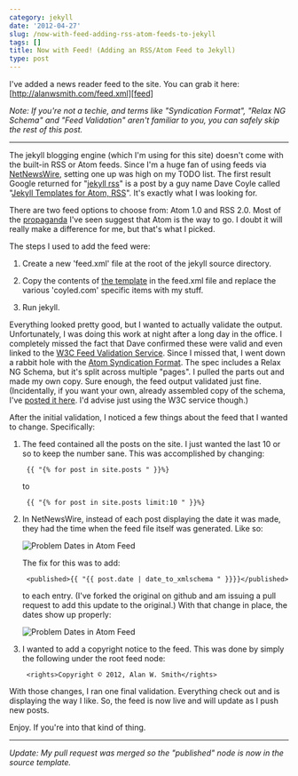 ```yaml
---
category: jekyll
date: '2012-04-27'
slug: /now-with-feed-adding-rss-atom-feeds-to-jekyll
tags: []
title: Now with Feed! (Adding an RSS/Atom Feed to Jekyll)
type: post
---
```



I've added a news reader feed to the site. You can grab it here: [http://alanwsmith.com/feed.xml][feed]

*Note: If you're not a techie, and terms like "Syndication Format", "Relax NG Schema" and "Feed Validation" aren't familiar to you, you can safely skip the rest of this post.*

---


The jekyll blogging engine (which I'm using for this site) doesn't come with the built-in RSS or Atom feeds. Since I'm a huge fan of using feeds via [NetNewsWire][nnw], setting one up was high on my TODO list. The first result Google returned for "[jekyll rss][jrss]" is a post by a guy name Dave Coyle called "[Jekyll Templates for Atom, RSS][jta]". It's exactly what I was looking for.

There are two feed options to choose from: Atom 1.0 and RSS 2.0. Most of the [propaganda][prop] I've seen suggest that Atom is the way to go. I doubt it will really make a difference for me, but that's what I picked. 

The steps I used to add the feed were:

1. Create a new 'feed.xml' file at the root of the jekyll source directory. 

2. Copy the contents of [the template](https://github.com/coyled/coyled.com/blob/master/atom.xml) in the feed.xml file and replace the various 'coyled.com' specific items with my stuff.

3. Run jekyll. 

Everything looked pretty good, but I wanted to actually validate the output. Unfortunately, I was doing this work at night after a long day in the office. I completely missed the fact that Dave confirmed these were valid and even linked to the [W3C Feed Validation Service][w3cv]. Since I missed that, I went down a rabbit hole with the [Atom Syndication Format][atomspec]. The spec includes a Relax NG Schema, but it's split across multiple "pages". I pulled the parts out and made my own copy. Sure enough, the feed output validated just fine. (Incidentally, if you want your own, already assembled copy of the schema, I've [posted it here][localspec]. I'd advise just using the W3C service though.)

After the initial validation, I noticed a few things about the feed that I wanted to change. Specifically:

1. The feed contained all the posts on the site. I just wanted the last 10 or so to keep the number sane. This was accomplished by changing:

		{{ "{% for post in site.posts " }}%}

	to

		{{ "{% for post in site.posts limit:10 " }}%}
	
2. In NetNewsWire, instead of each post displaying the date it was made, they had the time when the feed file itself was generated. Like so:

	![Problem Dates in Atom Feed](/images/aws-20120427--1620-01)

	The fix for this was to add:
	
		<published>{{ "{{ post.date | date_to_xmlschema " }}}}</published>
	
	to each entry. (I've forked the original on github and am issuing a pull request to add this update to the original.) With that change in place, the dates show up properly:
	
	![Problem Dates in Atom Feed](/images/aws-20120427--1622-01)


3. I wanted to add a copyright notice to the feed. This was done by simply the following under the root feed node:

		<rights>Copyright © 2012, Alan W. Smith</rights>

With those changes, I ran one final validation. Everything check out and is displaying the way I like. So, the feed is now live and will update as I push new posts. 

Enjoy. If you're into that kind of thing.

---


*Update: My pull request was merged so the "published" node is now in the source template.*


[feed]: http://alanwsmith.com/feed.xml

[jta]: http://coyled.com/2010/07/05/jekyll-templates-for-atom-rss/

[w3cv]: http://validator.w3.org/feed/

[jrss]: https://encrypted.google.com/search?q=jekyll+rss

[prop]: http://www.intertwingly.net/wiki/pie/Rss20AndAtom10Compared

[nnw]: http://netnewswireapp.com/

[atomspec]: https://tools.ietf.org/html/rfc4287

[localspec]: http://alanwsmith.com/atom-2005-v11.rnc